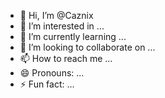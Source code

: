 - 👋 Hi, I’m @Caznix
- 👀 I’m interested in ...
- 🌱 I’m currently learning ...
- 💞️ I’m looking to collaborate on ...
- 📫 How to reach me ...
- 😄 Pronouns: ...
- ⚡ Fun fact: ...

<!---
Caznix/Caznix is a ✨ special ✨ repository because its `README.md` (this file) appears on your GitHub profile.
You can click the Preview link to take a look at your changes.
--->
